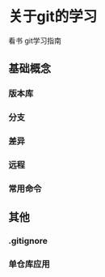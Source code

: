# 关于git的学习

看书 git学习指南

## 基础概念

### 版本库

### 分支

### 差异

### 远程

### 常用命令

## 其他

### .gitignore

### 单仓库应用

